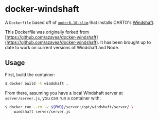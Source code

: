 # docker-windshaft

A `Dockerfile` based off of [`node:6.10-slim`](https://registry.hub.docker.com/_/node/) that installs CARTO's [Windshaft](https://github.com/CartoDB/Windshaft).

This Dockerfile was originally forked from [https://github.com/azavea/docker-windshaft](https://github.com/azavea/docker-windshaft). It has been brought up to date to work on current versions of Windshaft and Node.

## Usage

First, build the container:

```bash
$ docker build -t windshaft .
```

From there, assuming you have a local Windshaft server at `server/server.js`, you can run a container with:

```bash
$ docker run --rm -v ${PWD}/server:/opt/windshaft/server/ \
    windshaft server/server.js
```
